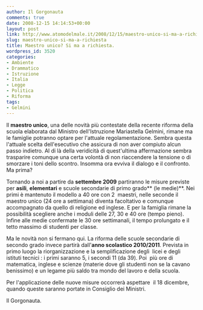 ```yaml
---
author: Il Gorgonauta
comments: true
date: 2008-12-15 14:14:53+00:00
layout: post
link: http://www.atomodelmale.it/2008/12/15/maestro-unico-si-ma-a-richiesta/
slug: maestro-unico-si-ma-a-richiesta
title: Maestro unico? Si ma a richiesta.
wordpress_id: 3520
categories:
- Ambiente
- Drammatico
- Istruzione
- Italia
- Legge
- Politica
- Riforma
tags:
- Gelmini
---
```


Il **maestro unico**, una delle novità più contestate della recente riforma della scuola elaborata dal Ministro dell'Istruzione Mariastella Gelmini, rimane ma le famiglie potranno optare per l'attuale regolamentazione. Sembra questa l'attuale scelta dell'esecutivo che assicura di non aver compiuto alcun passo indietro. Al di là della veridicità di quest'ultima affermazione sembra trasparire comunque una certa volontà di non riaccendere la tensione o di smorzare i toni dello scontro. Insomma ora evviva il dialogo e il confronto. Ma prima?

Tornando a noi a partire da **settembre 2009** partiranno le misure previste per **asili**, **elementari** e scuole secondarie di primo grado** (le medie)**. Nei primi è mantenuto il modello a 40 ore con 2  maestri, nelle seconde il maestro unico (24 ore a settimana) diventa facoltativo e comunque accompagnato da quello di religione ed inglese. E per la famiglia rimane la possibilità scegliere anche i moduli delle 27, 30 e 40 ore (tempo pieno). Infine alle medie confermate le 30 ore settimanali, il tempo prolungato e il tetto massimo di studenti per classe.

<!-- more -->


Ma le novità non si fermano qui. La riforma delle scuole secondarie di secondo grado invece partirà dall'**anno scolastico 2010/2011**. Prevista in primo luogo la riorganizzazione e la semplificazione degli  licei e degli istituti tecnici : i primi saranno 5, i secondi 11 (da 39). Poi  più ore di matematica, inglese e scienze (materie dove gli studenti non se la cavano benissimo) e un legame più saldo tra mondo del lavoro e della scuola.

Per l'applicazione delle nuove misure occorrerà aspettare  il 18 dicembre, quando queste saranno portate in Consiglio dei Ministri.

Il Gorgonauta.
